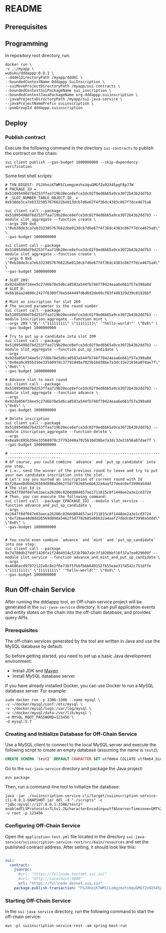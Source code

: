# README

## Prerequisites

## Programming

In repository root directory, run:

```shell
docker run \
-v .:/myapp \
wubuku/dddappp:0.0.1 \
--dddmlDirectoryPath /myapp/dddml \
--boundedContextName Dddappp.SuiInscription \
--suiMoveProjectDirectoryPath /myapp/sui-contracts \
--boundedContextSuiPackageName sui_inscription \
--boundedContextJavaPackageName org.dddappp.suiinscription \
--javaProjectsDirectoryPath /myapp/sui-java-service \
--javaProjectNamePrefix suiinscription \
--pomGroupId dddappp.suiinscription
```

## Deploy

### Publish contract

Execute the following command in the directory `sui-contracts` to publish the contract on the chain:

```shell
sui client publish --gas-budget 1000000000 --skip-dependency-verification
```

Some test shell scripts:

```shell
# TXN_DIGEST: FSJXhoiKTWM1CLemgzmzhsUquGMGfZo92X45pgF8pJ7W
# PACKAGE_ID = 0x51095498d7bd253ffaa719b20ece8efce3dc02f9ed6b65a9ce3072b43b2dd7b3
# _SLOT_NUMBER_TABLE_OBJECT_ID_ = 0xb38de3ca7eb3323857676622be013dcb7d6e67f4f36dc4383c867f7dce4675a8

sui client call --package 0x51095498d7bd253ffaa719b20ece8efce3dc02f9ed6b65a9ce3072b43b2dd7b3 --module slot_aggregate --function create \
--args 209 0x6 \"0xb38de3ca7eb3323857676622be013dcb7d6e67f4f36dc4383c867f7dce4675a8\" \
--gas-budget 1000000000

sui client call --package 0x51095498d7bd253ffaa719b20ece8efce3dc02f9ed6b65a9ce3072b43b2dd7b3 --module slot_aggregate --function create \
--args 0 0x6 \"0xb38de3ca7eb3323857676622be013dcb7d6e67f4f36dc4383c867f7dce4675a8\" \
--gas-budget 1000000000

# SLOT_209: 0x92da056f34ee5c27d6b78e5d6ca0583a544fb748f70424eaa6e661f57a398a0d
# SLOT_0: 0x6b16aa24806c2427f6389f76e5d4449fd6d6d2de09cf83f4d8329d39c01926bf

# Mint an inscription for slot 209
# The second parameter is the round number
sui client call --package 0x51095498d7bd253ffaa719b20ece8efce3dc02f9ed6b65a9ce3072b43b2dd7b3 --module inscription_aggregate --function mint \
--args 209 \"0\" \"11111111\" \"11111111\" '"hello-world!"' \"0x6\" \
--gas-budget 1000000000

# Try to put up a candidate into slot 209
sui client call --package 0x51095498d7bd253ffaa719b20ece8efce3dc02f9ed6b65a9ce3072b43b2dd7b3 --module slot_aggregate --function put_up_candidate \
--args 0x92da056f34ee5c27d6b78e5d6ca0583a544fb748f70424eaa6e661f57a398a0d \"0x8ea9c895b356e33568978c37792d40a7025b16d38be7a3dc32e21656a07dae7f\" \"0x6\" \
--gas-budget 1000000000

# Advance slot to next round
sui client call --package 0x51095498d7bd253ffaa719b20ece8efce3dc02f9ed6b65a9ce3072b43b2dd7b3 --module slot_aggregate --function advance \
--args 0x92da056f34ee5c27d6b78e5d6ca0583a544fb748f70424eaa6e661f57a398a0d \"0x6\" \
--gas-budget 1000000000

# Delete inscription
sui client call --package 0x51095498d7bd253ffaa719b20ece8efce3dc02f9ed6b65a9ce3072b43b2dd7b3 --module inscription_aggregate --function delete \
--args 0x8ea9c895b356e33568978c37792d40a7025b16d38be7a3dc32e21656a07dae7f \
--gas-budget 1000000000

# ---------------------------------------------------------------------------------------------
# Of course, you could combine `advance` and `put_up_candidate` into one step, 
# i.e., send the winner of the previous round to leave and try to put your own candidate inscription into the slot.
# Let's say you minted an inscription of current round with Id 0xf28ae48d8dd26569d898a5462f5d7782685e6b632a4aaf27dedc0ef3998a5ddd 
# The slot Id is 0x2647f0df047e63aeca26200c820dd884657ae1711815c8f1448ee2a3e1cd3724
# Then, you can execute the following command:
sui client call --package {PACKAGE_ID} --module slot_service --function advance_and_put_up_candidate \
--args 0x2647f0df047e63aeca26200c820dd884657ae1711815c8f1448ee2a3e1cd3724 \"0xf28ae48d8dd26569d898a5462f5d7782685e6b632a4aaf27dedc0ef3998a5ddd\" \"0x6\" \
--gas-budget 1000000000


# You could even combine `advance` and `mint` and `put_up_candidate` into one step:
sui client call --package 0x74780db27ddf1426fa1f2464914c523b79b7a9c3f1020bbf16f37a7ee029609f --module slot_service --function advance_and_mint_and_put_up_candidate \
--args 0x4686acd97972122e8c8e2f6e73bf5fbbfbbb649152fb55eae31f4542c751dffe \"11111111\" \"11111111\" '"hello-world!"' \"0x6\" \
--gas-budget 1000000000

```


## Run Off-chain Service

After running the dddappp tool, an Off-chain service project will be generated in the `sui-java-service` directory.
It can pull application events and entity states on the chain into the off-chain database, and provides query APIs.

### Prerequisites

The off-chain services generated by the tool are written in Java and use the MySQL database by default.

So before getting started, you need to set up a basic Java development environment:

* Install JDK and [Maven](https://maven.apache.org).
* Install MySQL database server.

If you have already installed Docker, you can use Docker to run a MySQL database server. For example:

```shell
sudo docker run -p 3306:3306 --name mysql \
-v ~/docker/mysql/conf:/etc/mysql \
-v ~/docker/mysql/logs:/var/log/mysql \
-v ~/docker/mysql/data:/var/lib/mysql \
-e MYSQL_ROOT_PASSWORD=123456 \
-d mysql:5.7
```

### Creating and Initialize Database for Off-Chain Service

Use a MySQL client to connect to the local MySQL server and execute the following script to create an empty database (assuming the name is `test2`):

```sql
CREATE SCHEMA `test2` DEFAULT CHARACTER SET utf8mb4 COLLATE utf8mb4_bin;
```


Go to the `sui-java-service` directory and package the Java project:

```shell
mvn package
```

Then, run a command-line tool to initialize the database:

```shell
java -jar ./suiinscription-service-cli/target/suiinscription-service-cli-0.0.1-SNAPSHOT.jar ddl -d "./scripts" -c "jdbc:mysql://127.0.0.1:3306/test2?enabledTLSProtocols=TLSv1.2&characterEncoding=utf8&serverTimezone=GMT%2b0&useLegacyDatetimeCode=false" -u root -p 123456
```


### Configuring Off-Chain Service

Open the `application-test.yml` file located in the directory `sui-java-service/suiinscription-service-rest/src/main/resources` and set the published contract address.
After setting, it should look like this:

```yaml

sui:
  contract:
    jsonrpc:
      #url: "https://fullnode.testnet.sui.io/"
      #url: "http://localhost:9000"
      url: "https://fullnode.devnet.sui.io/"
    package-publish-transaction: "FSJXhoiKTWM1CLemgzmzhsUquGMGfZo92X45pgF8pJ7W"
```


### Starting Off-Chain Service

In the `sui-java-service` directory, run the following command to start the off-chain service:

```shell
mvn -pl suiinscription-service-rest -am spring-boot:run
```



